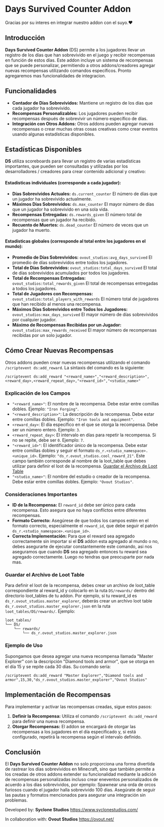 # Days Survived Counter Addon

Gracias por su interes en integrar nuestro addon con el suyo.❤️ 

## Introducción

**Days Survived Counter Addon** (DS) permite a los jugadores llevar un registro de los días que han sobrevivido en el juego y recibir recompensas en función de estos días. Este addon incluye un sistema de recompensas que se puede personalizar, permitiendo a otros addons/creadores agregar nuevas recompensas utilizando comandos específicos. Pronto agregaremos mas funcionalidades de integracion.

## Funcionalidades

- **Contador de Días Sobrevividos:** Mantiene un registro de los días que cada jugador ha sobrevivido.
- **Recompensas Personalizables:** Los jugadores pueden recibir recompensas después de sobrevivir un número específico de días.
- **Integración con Otros Addons:** Otros addons pueden agregar nuevas recompensas o crear muchas otras cosas creativas como crear eventos usando algunas estadísticas disponibles.

## Estadísticas Disponibles
**DS** utiliza scoreboards para llevar un registro de varias estadísticas importantes, que pueden ser consultadas y utilizadas por los desarrolladores / creadores para crear contenido adicional y creativo:
#### Estadísticas individuales (corresponde a cada jugador):
- **Días Sobrevividos Actuales:** `ds.current_counter` El número de días que un jugador ha sobrevivido actualmente.
- **Máximos Días Sobrevividos:** `ds.max_counter` El mayor número de días que un jugador ha sobrevivido en una sola vida.
- **Recompensas Entregadas:** `ds.rewards_given` El número total de recompensas que un jugador ha recibido.
- **Recuento de Muertes:** `ds.dead_counter` El número de veces que un jugador ha muerto.
#### Estadísticas globales (corresponde al total entre los jugadores en el mundo):
- **Promedio de Días Sobrevividos:** `ovout_studios:avg_days_survived` El promedio de días sobrevividos entre todos los jugadores.
- **Total de Días Sobrevividos:** `ovout_studios:total_days_survived` El total de días sobrevividos acumulados por todos los jugadores.
- **Total de Recompensas Entregadas:** `ovout_studios:total_rewards_given` El total de recompensas entregadas a todos los jugadores.
- **Total de Jugadores con Recompensas:** `ovout_studios:total_players_with_rewards` El número total de jugadores que han recibido al menos una recompensa.
- **Máximos Días Sobrevividos entre Todos los Jugadores:** `ovout_studios:max_days_survived` El mayor número de días sobrevividos por cualquier jugador.
- **Máximo de Recompensas Recibidas por un Jugador:** `ovout_studios:max_rewards_received` El mayor número de recompensas recibidas por un solo jugador.

## Cómo Crear Nuevas Recompensas

Otros addons pueden crear nuevas recompensas utilizando el comando `/scriptevent ds:add_reward`. La sintaxis del comando es la siguiente:

`/scriptevent ds:add_reward "<reward_name>","<reward_description>",<reward_day>,<reward_repeat_day>,"<reward_id>","<studio_name>"`

### Explicación de los Campos

- `"<reward_name>"`: El nombre de la recompensa. Debe estar entre comillas dobles. Ejemplo: `"Iron Forging"`.
- `"<reward_description>"`: La descripción de la recompensa. Debe estar entre comillas dobles. Ejemplo: `"Iron tools and equipment"`.
- `<reward_day>`: El día específico en el que se otorga la recompensa. Debe ser un número entero. Ejemplo: `3`.
- `<reward_repeat_day>`: El intervalo en días para repetir la recompensa. Si no se repite, debe ser `0`. Ejemplo: `7`.
- `"<reward_id>"`: El identificador único de la recompensa. Debe estar entre comillas dobles y seguir el formato `ds_r.<studio_namespace>.<unique_id>`. Ejemplo: `"ds_r.ovout_studios.cool_reward_21"`. Este campo también corresponde al nombre de la loot_table que debes utilizar para definir el loot de la recompensa. [Guardar el Archivo de Loot Table](#save_loot_folder)
- `"<studio_name>"`: El nombre del estudio o creador de la recompensa. Debe estar entre comillas dobles. Ejemplo: `"Ovout Studios"`.

### Consideraciones Importantes

- **ID de la Recompensa:** El `reward_id` debe ser único para cada recompensa. Esto asegura que no haya conflictos entre diferentes recompensas.
- **Formato Correcto:** Asegúrese de que todos los campos estén en el formato correcto, especialmente el `reward_id`, que debe seguir el patrón `ds_r.<studio_namespace>.<unique_id>`.
- **Correcta Implementación:** Para que el reward sea agregado correctamente sin importar si el **DS** addon esta agregado al mundo o no, debes asegurarte de ejecutar constantemente este comando, asi nos aseguramos que cuando **DS** sea agregado entonces tu reward sea agregado correctamente. Luego no tendras que preocuparte por nada mas.

### <a name="save_loot_folder"></a>Guardar el Archivo de Loot Table
Para definir el loot de la recompensa, debes crear un archivo de loot_table correspondiente al reward_id y colocarlo en la ruta `DS/rewards/` dentro del directorio loot_tables de tu addon. Por ejemplo, si tu reward_id es `ds_r.ovout_studios.master_explorer`, deberás crear un archivo loot table `ds_r.ovout_studios.master_explorer.json` en la ruta `loot_tables/DS/rewards/`. Ejemplo:

```
loot_tables/
└── DS/
    └── rewards/
        └── ds_r.ovout_studios.master_explorer.json 
```

### Ejemplo de Uso

Supongamos que desea agregar una nueva recompensa llamada "Master Explorer" con la descripción "Diamond tools and armor", que se otorga en el día 15 y se repite cada 30 días. Su comando sería:

`/scriptevent ds:add_reward "Master Explorer","Diamond tools and armor",15,30,"ds_r.ovout_studios.master_explorer","Ovout Studios"`

## Implementación de Recompensas

Para implementar y activar las recompensas creadas, sigue estos pasos:

1. **Definir la Recompensa:** Utiliza el comando `/scriptevent ds:add_reward` para definir una nueva recompensa.
2. **Otorgar Recompensas:** El addon se encargará de otorgar las recompensas a los jugadores en el día especificado y, si está configurado, repetirá la recompensa según el intervalo definido.


## Conclusión

El **Days Survived Counter Addon** no solo proporciona una forma divertida de rastrear los días sobrevividos en Minecraft, sino que también permite a los creadas de otros addons extender su funcionalidad mediante la adición de recompensas personalizadas incluso crear eneventos personalizados de acuerdo a los dias sobrevividos, por ejemplo: Spawnear una orda de orcos furiosos cuando el jugador halla sobrevivido 100 dias. Asegúrate de seguir las pautas y formatos mencionados para asegurar una integración sin problemas.


Developed by: **Syclone Studios** https://www.syclonestudios.com/

In collaboration with: **Ovout Studios** https://ovout.net/
